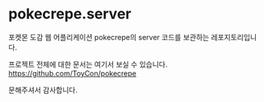 # pokecrepe.server

포켓몬 도감 웹 어플리케이션 pokecrepe의 server 코드를 보관하는 레포지토리입니다.

프로젝트 전체에 대한 문서는 여기서 보실 수 있습니다. https://github.com/ToyCon/pokecrepe

문해주셔서 감사합니다.
